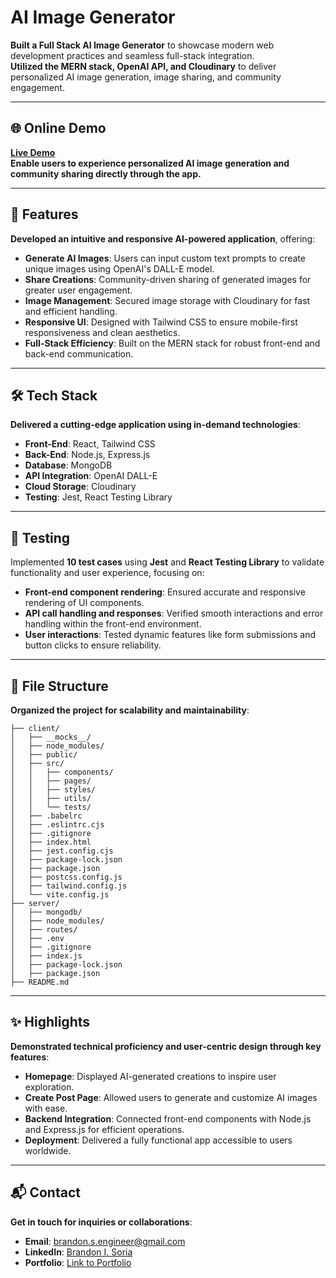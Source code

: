 # AI Image Generator

**Built a Full Stack AI Image Generator** to showcase modern web development practices and seamless full-stack integration.  
**Utilized the MERN stack, OpenAI API, and Cloudinary** to deliver personalized AI image generation, image sharing, and community engagement.

---

## 🌐 Online Demo

**[Live Demo](#)**  
**Enable users to experience personalized AI image generation and community sharing directly through the app.**

---

## 🚀 Features

**Developed an intuitive and responsive AI-powered application**, offering:

- **Generate AI Images**: Users can input custom text prompts to create unique images using OpenAI's DALL-E model.
- **Share Creations**: Community-driven sharing of generated images for greater user engagement.
- **Image Management**: Secured image storage with Cloudinary for fast and efficient handling.
- **Responsive UI**: Designed with Tailwind CSS to ensure mobile-first responsiveness and clean aesthetics.
- **Full-Stack Efficiency**: Built on the MERN stack for robust front-end and back-end communication.

---

## 🛠️ Tech Stack

**Delivered a cutting-edge application using in-demand technologies**:

- **Front-End**: React, Tailwind CSS
- **Back-End**: Node.js, Express.js
- **Database**: MongoDB
- **API Integration**: OpenAI DALL-E
- **Cloud Storage**: Cloudinary
- **Testing**: Jest, React Testing Library

---

## 🧪 Testing

Implemented **10 test cases** using **Jest** and **React Testing Library** to validate functionality and user experience, focusing on:

- **Front-end component rendering**: Ensured accurate and responsive rendering of UI components.
- **API call handling and responses**: Verified smooth interactions and error handling within the front-end environment.
- **User interactions**: Tested dynamic features like form submissions and button clicks to ensure reliability.

---

## 📂 File Structure

**Organized the project for scalability and maintainability**:

```
├── client/
│   ├── __mocks__/
│   ├── node_modules/
│   ├── public/
│   ├── src/
│   │   ├── components/
│   │   ├── pages/
│   │   ├── styles/
│   │   ├── utils/
│   │   └── tests/
│   ├── .babelrc
│   ├── .eslintrc.cjs
│   ├── .gitignore
│   ├── index.html
│   ├── jest.config.cjs
│   ├── package-lock.json
│   ├── package.json
│   ├── postcss.config.js
│   ├── tailwind.config.js
│   └── vite.config.js
├── server/
│   ├── mongodb/
│   ├── node_modules/
│   ├── routes/
│   ├── .env
│   ├── .gitignore
│   ├── index.js
│   ├── package-lock.json
│   ├── package.json
├── README.md

```

---

## ✨ Highlights

**Demonstrated technical proficiency and user-centric design through key features**:

- **Homepage**: Displayed AI-generated creations to inspire user exploration.
- **Create Post Page**: Allowed users to generate and customize AI images with ease.
- **Backend Integration**: Connected front-end components with Node.js and Express.js for efficient operations.
- **Deployment**: Delivered a fully functional app accessible to users worldwide.

---

## 📬 Contact

**Get in touch for inquiries or collaborations**:

- **Email**: [brandon.s.engineer@gmail.com](mailto:brandon.s.engineer@gmail.com)
- **LinkedIn**: [Brandon I. Soria](https://www.linkedin.com/in/brandon-i-soria/)
- **Portfolio**: [Link to Portfolio](#)
